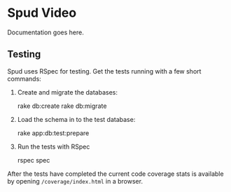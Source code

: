 Spud Video
==========

Documentation goes here.

Testing
-----------------

Spud uses RSpec for testing. Get the tests running with a few short commands:

1. Create and migrate the databases:
   
    rake db:create
    rake db:migrate

2. Load the schema in to the test database:

    rake app:db:test:prepare

3. Run the tests with RSpec

    rspec spec

After the tests have completed the current code coverage stats is available by opening ```/coverage/index.html``` in a browser.